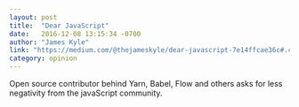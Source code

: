 ```yaml
---
layout: post
title:  "Dear JavaScript"
date:   2016-12-08 13:15:34 -0700
author: "James Kyle"
link: "https://medium.com/@thejameskyle/dear-javascript-7e14ffcae36c#.cdjkv65zb"
category: opinion
---
```


Open source contributor behind Yarn, Babel, Flow and others asks for less negativity from the javaScript community.
